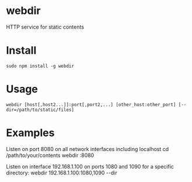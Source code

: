 webdir
======

HTTP service for static contents

# Install
    sudo npm install -g webdir

# Usage
    webdir [host[,host2...]]:port[,port2,...] [other_host:other_port] [--dir=/path/to/static/files]

# Examples
Listen on port 8080 on all network interfaces including localhost
    cd /path/to/your/contents
    webdir :8080

Listen on interface 192.168.1.100 on ports 1080 and 1090 for a specific directory:
    webdir 192.168.1.100:1080,1090 --dir
